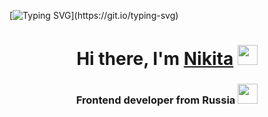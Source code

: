 [![Typing SVG](https://readme-typing-svg.herokuapp.com?color=%2336BCF7&lines=Welcome+to+my+GitHub+page!)](https://git.io/typing-svg)

<h1 align="center">Hi there, I'm <a href="https://t.me/Nekitoaster" target="_blank">Nikita</a> 
<img src="https://github.com/blackcater/blackcater/raw/main/images/Hi.gif" height="32"/></h1>
<h3 align="center">Frontend developer from Russia <img src="[https://github.com/blackcater/blackcater/raw/main/images/Hi.gif](https://pixy.org/src2/675/6759488.png)" height="32"/></h3>
